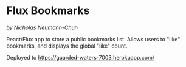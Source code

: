 # Flux Bookmarks

_by Nicholas Neumann-Chun_

React/Flux app to store a public bookmarks list. Allows users to "like" bookmarks, and displays the global "like" count.

Deployed to https://guarded-waters-7003.herokuapp.com/
